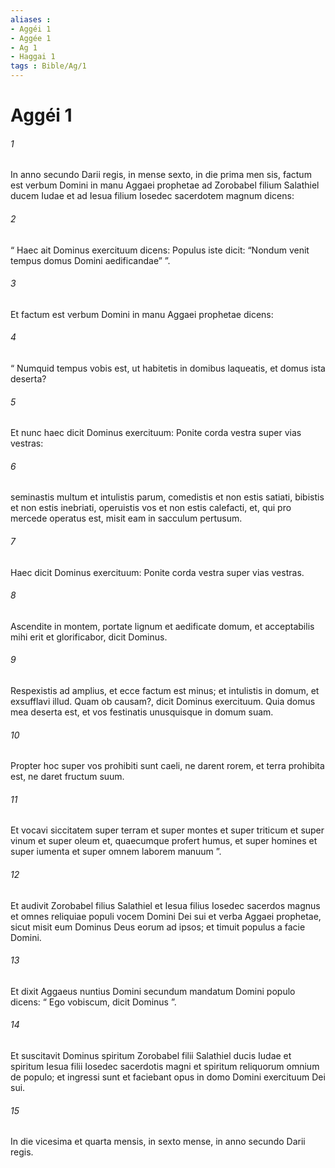```yaml
---
aliases : 
- Aggéi 1
- Aggée 1
- Ag 1
- Haggai 1
tags : Bible/Ag/1
---
```


# Aggéi 1

###### 1
In anno secundo Darii regis, in mense sexto, in die prima men sis, factum est verbum Domini in manu Aggaei prophetae ad Zorobabel filium Salathiel ducem Iudae et ad Iesua filium Iosedec sacerdotem magnum dicens: 
###### 2
“ Haec ait Dominus exercituum dicens: Populus iste dicit: “Nondum venit tempus domus Domini aedificandae” ”. 
###### 3
Et factum est verbum Domini in manu Aggaei prophetae dicens: 
###### 4
“ Numquid tempus vobis est, ut habitetis in domibus laqueatis, et domus ista deserta? 
###### 5
Et nunc haec dicit Dominus exercituum: Ponite corda vestra super vias vestras: 
###### 6
seminastis multum et intulistis parum, comedistis et non estis satiati, bibistis et non estis inebriati, operuistis vos et non estis calefacti, et, qui pro mercede operatus est, misit eam in sacculum pertusum. 
###### 7
Haec dicit Dominus exercituum: Ponite corda vestra super vias vestras. 
###### 8
Ascendite in montem, portate lignum et aedificate domum, et acceptabilis mihi erit et glorificabor, dicit Dominus. 
###### 9
Respexistis ad amplius, et ecce factum est minus; et intulistis in domum, et exsufflavi illud. Quam ob causam?, dicit Dominus exercituum. Quia domus mea deserta est, et vos festinatis unusquisque in domum suam. 
###### 10
Propter hoc super vos prohibiti sunt caeli, ne darent rorem, et terra prohibita est, ne daret fructum suum. 
###### 11
Et vocavi siccitatem super terram et super montes et super triticum et super vinum et super oleum et, quaecumque profert humus, et super homines et super iumenta et super omnem laborem manuum ”.
###### 12
Et audivit Zorobabel filius Salathiel et Iesua filius Iosedec sacerdos magnus et omnes reliquiae populi vocem Domini Dei sui et verba Aggaei prophetae, sicut misit eum Dominus Deus eorum ad ipsos; et timuit populus a facie Domini.
###### 13
Et dixit Aggaeus nuntius Domini secundum mandatum Domini populo dicens: “ Ego vobiscum, dicit Dominus ”. 
###### 14
Et suscitavit Dominus spiritum Zorobabel filii Salathiel ducis Iudae et spiritum Iesua filii Iosedec sacerdotis magni et spiritum reliquorum omnium de populo; et ingressi sunt et faciebant opus in domo Domini exercituum Dei sui. 
###### 15
In die vicesima et quarta mensis, in sexto mense, in anno secundo Darii regis.
